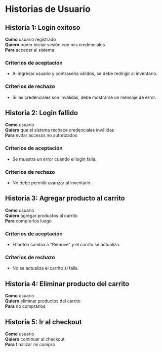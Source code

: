 # Historias de Usuario

## Historia 1: Login exitoso
**Como** usuario registrado  
**Quiero** poder iniciar sesión con mis credenciales  
**Para** acceder al sistema

### Criterios de aceptación
- Al ingresar usuario y contraseña válidos, se debe redirigir al inventario.

### Criterios de rechazo
- Si las credenciales son inválidas, debe mostrarse un mensaje de error.

## Historia 2: Login fallido
**Como** usuario  
**Quiero** que el sistema rechace credenciales inválidas  
**Para** evitar accesos no autorizados

### Criterios de aceptación
- Se muestra un error cuando el login falla.

### Criterios de rechazo
- No debe permitir avanzar al inventario.

## Historia 3: Agregar producto al carrito
**Como** usuario  
**Quiero** agregar productos al carrito  
**Para** comprarlos luego

### Criterios de aceptación
- El botón cambia a "Remove" y el carrito se actualiza.

### Criterios de rechazo
- No se actualiza el carrito si falla.

## Historia 4: Eliminar producto del carrito
**Como** usuario  
**Quiero** eliminar productos del carrito  
**Para** no comprarlos

## Historia 5: Ir al checkout
**Como** usuario  
**Quiero** continuar al checkout  
**Para** finalizar mi compra

